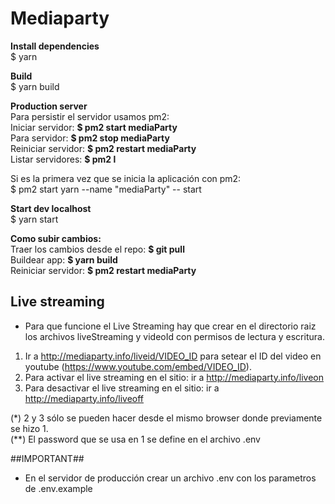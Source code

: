 # Mediaparty #

**Install dependencies**  
$ yarn

**Build**  
$ yarn build

**Production server**  
Para persistir el servidor usamos pm2:  
Iniciar servidor: **$ pm2 start mediaParty**  
Para servidor: **$ pm2 stop mediaParty**  
Reiniciar servidor: **$ pm2 restart mediaParty**  
Listar servidores: **$ pm2 l**  

Si es la primera vez que se inicia la aplicación con pm2:  
$ pm2 start yarn --name "mediaParty" -- start  

**Start dev localhost**  
$ yarn start

**Como subir cambios:**  
Traer los cambios desde el repo: **$ git pull**  
Buildear app: **$ yarn build**  
Reiniciar servidor: **$ pm2 restart mediaParty**  
  
  
## Live streaming ##  
- Para que funcione el Live Streaming hay que crear en el directorio raiz los archivos liveStreaming y videoId con permisos de lectura y escritura.  

1. Ir a http://mediaparty.info/liveid/VIDEO_ID para setear el ID del video en youtube (https://www.youtube.com/embed/VIDEO_ID).
2. Para activar el live streaming en el sitio: ir a http://mediaparty.info/liveon
3. Para desactivar el live streaming en el sitio: ir a http://mediaparty.info/liveoff

(*) 2 y 3 sólo se pueden hacer desde el mismo browser donde previamente se hizo 1.  
(**) El password que se usa en 1 se define en el archivo .env  
  
  
##IMPORTANT##  
- En el servidor de producción crear un archivo .env con los parametros de .env.example  

